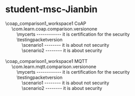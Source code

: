 # student-msc-Jianbin
\coap_comparison1_workspace1														CoAP																	</br>
&nbsp;&nbsp;&nbsp;&nbsp;															\com.learn.coap.comparison.versionone									</br>
&nbsp;&nbsp;&nbsp;&nbsp;&nbsp;&nbsp;&nbsp;&nbsp;										\mycerts ------------	it is certification for the security		</br>
&nbsp;&nbsp;&nbsp;&nbsp;&nbsp;&nbsp;&nbsp;&nbsp;										\testingpacketversion												</br>
&nbsp;&nbsp;&nbsp;&nbsp;&nbsp;&nbsp;&nbsp;&nbsp;&nbsp;&nbsp;&nbsp;&nbsp;					\scenario1 -------- it is about not security					</br>
&nbsp;&nbsp;&nbsp;&nbsp;&nbsp;&nbsp;&nbsp;&nbsp;&nbsp;&nbsp;&nbsp;&nbsp;					\scenario2 --------	it is about security						</br>
</br>
\coap_comparison1_workspace1														MQTT																	</br>
&nbsp;&nbsp;&nbsp;&nbsp;															\com.learn.mqtt.comparison.versionone									</br>
&nbsp;&nbsp;&nbsp;&nbsp;&nbsp;&nbsp;&nbsp;&nbsp;										\mycerts ------------ 	it is certification for the security		</br>
&nbsp;&nbsp;&nbsp;&nbsp;&nbsp;&nbsp;&nbsp;&nbsp;										\testingpacketversion												</br>
&nbsp;&nbsp;&nbsp;&nbsp;&nbsp;&nbsp;&nbsp;&nbsp;&nbsp;&nbsp;&nbsp;&nbsp;					\scenario1 --------	it is about not security					</br>
&nbsp;&nbsp;&nbsp;&nbsp;&nbsp;&nbsp;&nbsp;&nbsp;&nbsp;&nbsp;&nbsp;&nbsp;					\scenario2 --------	it is about security						</br>
		